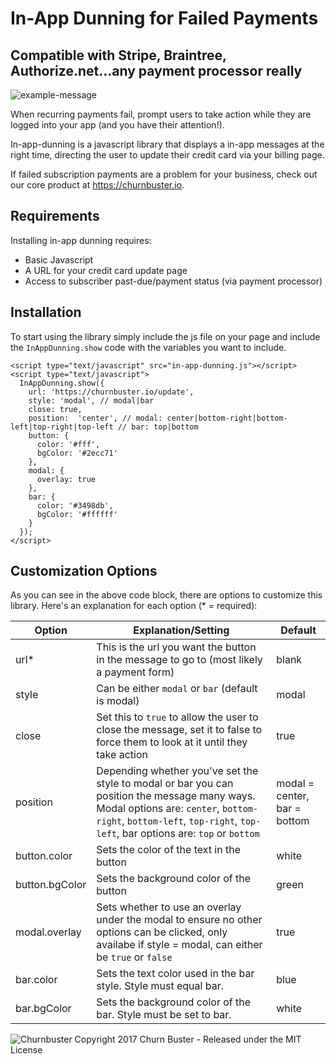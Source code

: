 # In-App Dunning for Failed Payments
## Compatible with Stripe, Braintree, Authorize.net...any payment processor really

![example-message](https://cloud.githubusercontent.com/assets/472769/26421100/6c2ec082-408a-11e7-9932-9e652d94abd1.png)

When recurring payments fail, prompt users to take action while they are logged into your app (and you have their attention!).

In-app-dunning is a javascript library that displays a in-app messages at the right time, directing the user to update their credit card via your billing page. 

If failed subscription payments are a problem for your business, 
check out our core product at https://churnbuster.io.

## Requirements

Installing in-app dunning requires:
- Basic Javascript
- A URL for your credit card update page
- Access to subscriber past-due/payment status (via payment processor)

## Installation

To start using the library simply include the js file on your page and include the `InAppDunning.show` code with the variables you want to include.
```
<script type="text/javascript" src="in-app-dunning.js"></script>
<script type="text/javascript">
  InAppDunning.show({
    url: 'https://churnbuster.io/update',
    style: 'modal', // modal|bar
    close: true,
    position:  'center', // modal: center|bottom-right|bottom-left|top-right|top-left // bar: top|bottom
    button: {
      color: '#fff',
      bgColor: '#2ecc71'
    },
    modal: {
      overlay: true
    },
    bar: {
      color: '#3498db',
      bgColor: '#ffffff'
    }
  });
</script>
```

## Customization Options

As you can see in the above code block, there are options to customize this library. Here's an explanation for each option (* = required):

| Option | Explanation/Setting | Default |
| ------------- | ------------- | ------------- |
| url* | This is the url you want the button in the message to go to (most likely a payment form) | blank |
| style | Can be either `modal` or `bar` (default is modal) | modal |
| close | Set this to `true` to allow the user to close the message, set it to false to force them to look at it until they take action | true |
| position | Depending whether you've set the style to modal or bar you can position the message many ways. Modal options are: `center`, `bottom-right`, `bottom-left`, `top-right`, `top-left`, bar options are: `top` or `bottom` | modal = center, bar = bottom |
| button.color | Sets the color of the text in the button | white |
| button.bgColor | Sets the background color of the button | green |
| modal.overlay | Sets whether to use an overlay under the modal to ensure no other options can be clicked, only availabe if style = modal, can either be `true` or `false` | true |
| bar.color | Sets the text color used in the bar style. Style must equal bar. | blue |
| bar.bgColor | Sets the background color of the bar. Style must be set to bar. | white |



![Churnbuster](https://cloud.githubusercontent.com/assets/472769/26270608/cf301612-3cc1-11e7-979f-45a1cea644ce.png)
Copyright 2017 Churn Buster - Released under the MIT License
